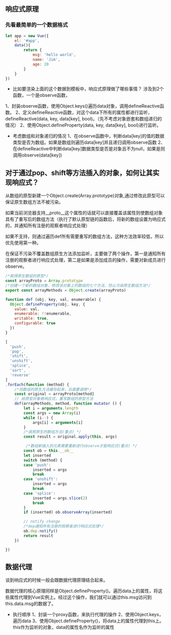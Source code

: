 ## 响应式原理

### 先看最简单的一个数据格式
```js
let app = new Vue({
    el: '#app',                  
    data(){
        return {
            msg: 'hello world',
            name: 'Jim',
            age: 20
        }
    }
})
```

- 比如要渲染上面的这个数据到模板中，响应式原理做了哪些事情？
涉及到2个函数，一个是observe函数，

1、封装observe函数，使用Object.keys()遍历data对象，调用defineReactive函数。
2、定义defineReactive函数，对这个data下所有的属性都进行监听，defineReactive(data, key, data[key], bool)。（先不考虑对象嵌套和数组递归的情况）
2、使用Object.defineProperty(data, key, data[key], bool)进行监听。


- 考虑数组和对象递归的情况
1、在observe函数中，判断data[key]的值的数据类型是否为数组。如果是数组则遍历data[key]并且递归调用observe函数
2、在defineReactive中判断data[key]数据类型是否是对象且不为null，如果是则调用observe(data[key])


## 对于通过pop、shift等方法插入的对象，如何让其实现响应式？

从数组的原型新建一个Object.create(Array.prototype)对象,通过修改此原型可以保证原生数组方法不被污染。

如果当前浏览器支持__proto__这个属性的话就可以直接覆盖该属性则使数组对象具有了重写后的数组方法（执行了默认原型链的函数后，将新的数组设置为响应式的，并通知所有注册的观察者响应式处理）

如果不支持，则通过遍历def所有需要重写的数组方法，这种方法效率较低，所以优先使用第一种。

在保证不污染不覆盖数组原生方法添加监听，主要做了两个操作，第一是通知所有注册的观察者进行响应式处理，第二是如果是添加成员的操作，需要对新成员进行observe。

```javascript
/*取得原生数组的原型*/
const arrayProto = Array.prototype
/*创建一个新的数组对象，修改该对象上的数组的七个方法，防止污染原生数组方法*/
export const arrayMethods = Object.create(arrayProto)

function def (obj, key, val, enumerable) {
  Object.defineProperty(obj, key, {
    value: val,
    enumerable: !!enumerable,
    writable: true,
    configurable: true
  })
}

[
  'push',
  'pop',
  'shift',
  'unshift',
  'splice',
  'sort',
  'reverse'
]
.forEach(function (method) {
    /*将数组的原生方法缓存起来，后面要调用*/
    const original = arrayProto[method]
    // 给原型对象做响应式，重写数组的原型方法
    def(arrayMethods, method, function mutator () {
        let i = arguments.length
        const args = new Array(i)
        while (i--) {
            args[i] = arguments[i]
        }
        /*调用原生的数组方法(重点) */
        const result = original.apply(this, args)

         /*数组新插入的元素需要重新进行observe才能响应式(重点) */
        const ob = this.__ob__
        let inserted
        switch (method) {
        case 'push':
            inserted = args
            break
        case 'unshift':
            inserted = args
            break
        case 'splice':
            inserted = args.slice(2)
            break
        }
        if (inserted) ob.observeArray(inserted)

        // notify change
        /*dep通知所有注册的观察者进行响应式处理*/
        ob.dep.notify()
        return result
    })

})
```



## 数据代理
谈到响应式的时候一般会跟数据代理原理结合起来。

数据代理的核心原理同样是Object.defineProperty()。遍历data上的属性，将这些属性代理到Vue实例上。经过这个操作，我们就可以通过this.msg访问到this.data.msg的数据了。

- 执行顺序
1、封装一个proxy函数，来执行代理的操作
2、使用Object.keys，遍历data
3、使用Object.defineProperty()，将data上的属性代理到this上。this作为监听的对象，data的属性名作为监听的属性



